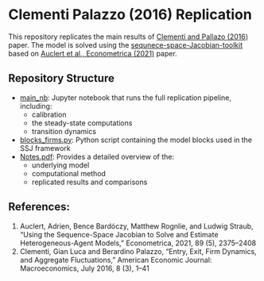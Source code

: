 # Clementi Palazzo (2016) Replication

This repository replicates the main results of [Clementi and Pallazo (2016)](https://www.aeaweb.org/articles?id=10.1257/mac.20150017) paper. The model is solved using the [sequnece-space-Jacobian-toolkit](https://github.com/shade-econ/sequence-jacobian) based on [Auclert et al., Econometrica (2021)](https://www.econometricsociety.org/publications/econometrica/2021/09/01/using-sequence-space-jacobian-solve-and-estimate-heterogeneous) paper.

## Repository Structure
- [main_nb](main_nb.ipynb): Jupyter notebook that runs the full replication pipeline, including:
  - calibration
  - the steady-state computations
  - transition dynamics
- [blocks_firms.py](blocks_firms.py): Python script containing the model blocks used in the SSJ framework
- [Notes.pdf](Notes.pdf): Provides a detailed overview of the:
  - underlying model
  - computational method
  - replicated results and comparisons

## References:
1. Auclert, Adrien, Bence Bardóczy, Matthew Rognlie, and Ludwig Straub, “Using the Sequence-Space Jacobian to Solve and Estimate Heterogeneous-Agent Models,” Econometrica, 2021, 89 (5), 2375–2408
2. Clementi, Gian Luca and Berardino Palazzo, “Entry, Exit, Firm Dynamics, and Aggregate Fluctuations,” American Economic Journal: Macroeconomics, July 2016, 8 (3), 1–41
